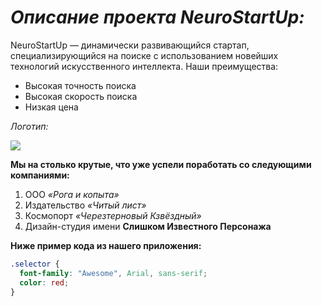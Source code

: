 # *Описание проекта NeuroStartUp:*

NeuroStartUp — динамически развивающийся стартап, специализирующийся на поиске с использованием новейших технологий искусственного интеллекта. Наши преимущества:

* Высокая точность поиска
* Высокая скорость поиска
* Низкая цена

*Логотип:*

![](https://camo.githubusercontent.com/79ee96a8b8fa098c44d1ca302006f24d008408a1c22fc13260437214d705a23d/68747470733a2f2f6e65746f6c6f67792d636f64652e6769746875622e696f2f6769742d686f6d65776f726b732f696e74726f64756374696f6e2f6173736574732f6c6f676f2e706e67)

 **Мы на столько крутые, что уже успели поработать со следующими компаниями:**
1. ООО *«Рога и копыта»*
1. Издательство *«Читый лист»*
1. Космопорт *«Черезтерновый Кзвёздный»*
1. Дизайн-студия имени **Слишком Известного Персонажа**

**Ниже пример кода из нашего приложения:**

``` css 
.selector {
  font-family: "Awesome", Arial, sans-serif;
  color: red;
}
```